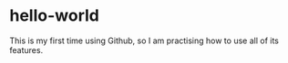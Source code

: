 # hello-world
This is my first time using Github, so I am practising how to use all of its features.


